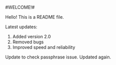 #WELCOME!#

Hello! This is a README file.

Latest updates:
1. Added version 2.0
2. Removed bugs
3. Improved speed and reliability

Update to check passphrase issue. Updated again.

